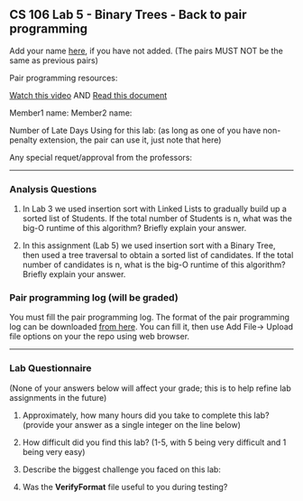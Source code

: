 ## CS 106 Lab 5 - Binary Trees - Back to pair programming

Add your name [here](https://docs.google.com/spreadsheets/d/1LHZOr9Jjvd6Ps-9_n5Wk4FLxz_cNuv8qAHpRjL71lo0/edit?usp=sharing), if you have not added. (The pairs MUST NOT be the same as previous pairs)

Pair programming resources: 

[Watch this video](https://drive.google.com/file/d/14buip5KWRc0963UfReaJCfKsG5mapiBW/view) AND
[Read this document](https://drive.google.com/file/d/1UFoy62RRCVqUbdS_lzwlOtkgu8eL_NjA/view?usp=sharing)

Member1 name:
Member2 name:

Number of Late Days Using for this lab: 
(as long as one of you have non-penalty extension, the pair can use it, just note that here)

Any special requet/approval from the professors:

---

### Analysis Questions

1. In Lab 3 we used insertion sort with Linked Lists to gradually build up
a sorted list of Students. If the total number of Students is n, what was the big-O runtime
of this algorithm? Briefly explain your answer.

2. In this assignment (Lab 5) we used insertion sort with a Binary Tree, then
used a tree traversal to obtain a sorted list of candidates. If the total
number of candidates is n, what is the big-O runtime of this algorithm? Briefly 
explain your answer.

### Pair programming log (will be graded)
You must fill the pair programming log. The format of the pair programming log can be downloaded [from here](https://drive.google.com/file/d/18iMHmSW7zJMoVBThzoKmvNCzPIA93lAR/view?usp=sharing). You can fill it, then use Add File-> Upload file options on your the repo using web browser. 

---

### Lab Questionnaire

(None of your answers below will affect your grade; this is to help refine lab
assignments in the future)

1. Approximately, how many hours did you take to complete this lab? (provide
  your answer as a single integer on the line below)

2. How difficult did you find this lab? (1-5, with 5 being very difficult and 1
  being very easy)

3. Describe the biggest challenge you faced on this lab:

4. Was the **VerifyFormat** file useful to you during testing?
